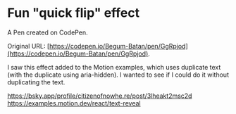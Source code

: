 # Fun "quick flip" effect

A Pen created on CodePen.

Original URL: [https://codepen.io/Begum-Batan/pen/GgRpjod](https://codepen.io/Begum-Batan/pen/GgRpjod).

I saw this effect added to the Motion examples, which uses duplicate text (with the duplicate using aria-hidden). I wanted to see if I could do it without duplicating the text.

https://bsky.app/profile/citizenofnowhe.re/post/3lheakt2msc2d
https://examples.motion.dev/react/text-reveal